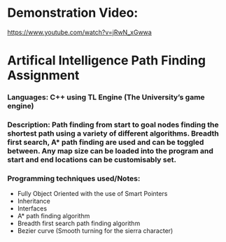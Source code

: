 # Demonstration Video:
https://www.youtube.com/watch?v=jRwN_xGwwa

# Artifical Intelligence Path Finding Assignment
### **Languages:** C++ using TL Engine (The University’s game engine)

### **Description:** Path finding from start to goal nodes finding the shortest path using a variety of different algorithms. Breadth first search, A* path finding are used and can be toggled between. Any map size can be loaded into the program and start and end locations can be customisably set. 

### **Programming techniques used/Notes:**
- Fully Object Oriented with the use of Smart Pointers 
- Inheritance
- Interfaces
- A* path finding algorithm
- Breadth first search path finding algorithm
- Bezier curve (Smooth turning for the sierra character)
